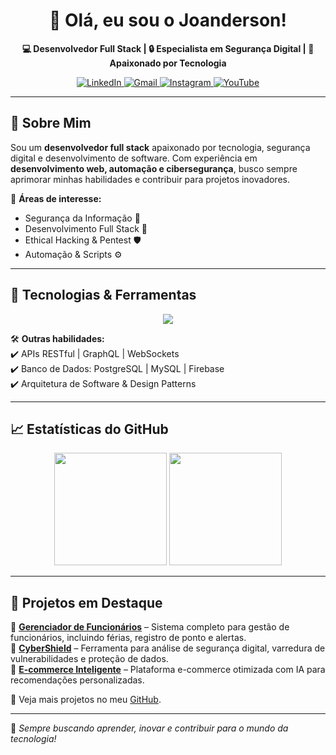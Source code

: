 <h1 align="center">👋 Olá, eu sou o Joanderson!</h1>

<p align="center">
  <b>💻 Desenvolvedor Full Stack | 🔒 Especialista em Segurança Digital | 🎯 Apaixonado por Tecnologia</b>
</p>

<p align="center">
  <a href="https://www.linkedin.com/in/joanderson-mateus-aa82a91b2/">
    <img src="https://img.shields.io/badge/LinkedIn-%230077B5.svg?&style=for-the-badge&logo=linkedin&logoColor=white" alt="LinkedIn">
  </a>
  <a href="mailto:mateusandeson@gmail.com">
    <img src="https://img.shields.io/badge/Gmail-D14836?style=for-the-badge&logo=gmail&logoColor=white" alt="Gmail">
  </a>
  <a href="https://www.instagram.com/dev_federal/">
    <img src="https://img.shields.io/badge/Instagram-E4405F?style=for-the-badge&logo=instagram&logoColor=white" alt="Instagram">
  </a>
  <a href="https://www.youtube.com/channel/UCPF7Flh7rtKws2JI7ML0_-A">
    <img src="https://img.shields.io/badge/YouTube-FF0000?style=for-the-badge&logo=youtube&logoColor=white" alt="YouTube">
  </a>
</p>

---

## 🚀 Sobre Mim  

Sou um **desenvolvedor full stack** apaixonado por tecnologia, segurança digital e desenvolvimento de software. Com experiência em **desenvolvimento web, automação e cibersegurança**, busco sempre aprimorar minhas habilidades e contribuir para projetos inovadores.  

📌 **Áreas de interesse:**  
- Segurança da Informação 🔐  
- Desenvolvimento Full Stack 🚀  
- Ethical Hacking & Pentest 🛡️  
- Automação & Scripts ⚙️  

---
## 🔧 Tecnologias & Ferramentas  

<div align="center">
  <img src="https://skillicons.dev/icons?i=java,python,c,cpp,cs,html,js" />
</div>


🛠 **Outras habilidades:**  
✔️ APIs RESTful | GraphQL | WebSockets  
✔️ Banco de Dados: PostgreSQL | MySQL | Firebase  
✔️ Arquitetura de Software & Design Patterns  

---

## 📈 Estatísticas do GitHub  

<div align="center">
  <img height="180em" src="https://github-readme-stats.vercel.app/api?username=Joanderson&show_icons=true&theme=radical&include_all_commits=true&count_private=true"/>
  <img height="180em" src="https://github-readme-stats.vercel.app/api/top-langs/?username=Joanderson&layout=compact&langs_count=7&theme=radical"/>
</div>

---

## 🎯 Projetos em Destaque  

🔹 **[Gerenciador de Funcionários](https://github.com/Joanderson/gerenciador-funcionarios)** – Sistema completo para gestão de funcionários, incluindo férias, registro de ponto e alertas.  
🔹 **[CyberShield](https://github.com/Joanderson/cybershield)** – Ferramenta para análise de segurança digital, varredura de vulnerabilidades e proteção de dados.  
🔹 **[E-commerce Inteligente](https://github.com/Joanderson/ecommerce-inteligente)** – Plataforma e-commerce otimizada com IA para recomendações personalizadas.  

📌 Veja mais projetos no meu [GitHub](https://github.com/devfederal?tab=projects).  

---

🚀 *Sempre buscando aprender, inovar e contribuir para o mundo da tecnologia!*  
